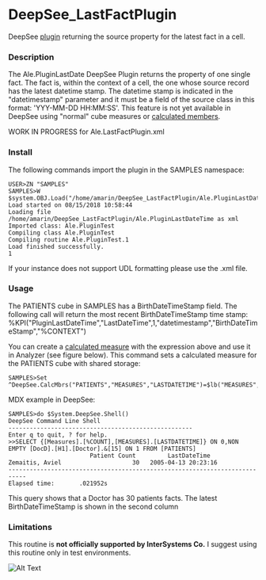 #  DeepSee_LastFactPlugin

DeepSee [plugin](https://docs.intersystems.com/latest/csp/docbook/DocBook.UI.Page.cls?KEY=D2MODADV_ch_plugin) returning the source property for the latest fact in a cell. 


### Description

The Ale.PluginLastDate DeepSee Plugin returns the property of one single fact. The fact is, within the context of a cell, the one whose source record has the latest datetime stamp. 
The datetime stamp is indicated in the "datetimestamp" parameter and it must be a field of the source 
class in this format: 'YYY-MM-DD HH:MM:SS'. 
This feature is not yet available in DeepSee using "normal" cube measures or [calculated members](https://docs.intersystems.com/latest/csp/docbook/DocBook.UI.Page.cls?KEY=D2GMDX_ch_calculated_members). 

WORK IN PROGRESS for Ale.LastFactPlugin.xml

### Install
The following commands import the plugin in the SAMPLES namespace:

```
USER>ZN "SAMPLES"
SAMPLES>W $system.OBJ.Load("/home/amarin/DeepSee_LastFactPlugin/Ale.PluginLastDateTime.cls","cf")
Load started on 08/15/2018 10:58:44
Loading file /home/amarin/DeepSee_LastFactPlugin/Ale.PluginLastDateTime as xml
Imported class: Ale.PluginTest
Compiling class Ale.PluginTest
Compiling routine Ale.PluginTest.1
Load finished successfully.
1
```
If your instance does not support UDL formatting please use the .xml file.


### Usage
The PATIENTS cube in SAMPLES has a BirthDateTimeStamp field. The following call will return 
the most recent BirthDateTimeStamp time stamp: 
%KPI("PluginLastDateTime","LastDateTime",1,"datetimestamp","BirthDateTimeStamp","%CONTEXT")

You can create a [calculated measure](https://docs.intersystems.com/latest/csp/docbook/DocBook.UI.Page.cls?KEY=D2GMDX_ch_calculated_members) with the expression above and use it in Analyzer (see figure below). This command sets a calculated measure for the PATIENTS cube with shared storage: 
```
SAMPLES>Set ^DeepSee.CalcMbrs("PATIENTS","MEASURES","LASTDATETIME")=$lb("MEASURES","LastDateTime","%KPI(""PluginLastDateTime"",""LastDateTime"",1,""datetimestamp"",""BirthDateTimeStamp"",""%CONTEXT"")","","0")
```

MDX example in DeepSee: 
```
SAMPLES>do $System.DeepSee.Shell()
DeepSee Command Line Shell
----------------------------------------------------
Enter q to quit, ? for help.
>>SELECT {[Measures].[%COUNT],[MEASURES].[LASTDATETIME]} ON 0,NON EMPTY [DocD].[H1].[Doctor].&[15] ON 1 FROM [PATIENTS]
                       Patient Count         LastDateTime
Zemaitis, Aviel                    30   2005-04-13 20:23:16
---------------------------------------------------------------------------
Elapsed time:       .021952s
```
This query shows that a Doctor has 30 patients facts. The latest BirthDateTimeStamp is shown in the second column

### Limitations
This routine is **not officially supported by InterSystems Co.** I suggest using this routine only in test environments.

![Alt Text](https://github.com/aless80/DeepSee_LastFactPlugin/blob/master/last_datetime_by_doctor.png)